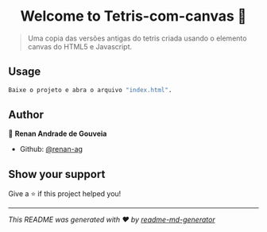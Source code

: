 <h1 align="center">Welcome to Tetris-com-canvas 👋</h1>
<p>
</p>

> Uma copia das versões antigas do tetris criada usando o elemento canvas do HTML5 e Javascript.

## Usage

```sh
Baixe o projeto e abra o arquivo "index.html".
```

## Author

👤 **Renan Andrade de Gouveia**

* Github: [@renan-ag](https://github.com/renan-ag)

## Show your support

Give a ⭐️ if this project helped you!

***
_This README was generated with ❤️ by [readme-md-generator](https://github.com/kefranabg/readme-md-generator)_
